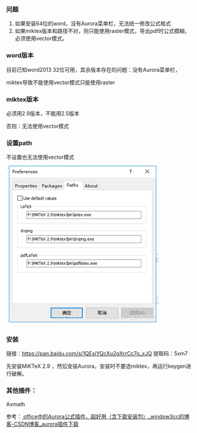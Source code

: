 ### 问题



1. 如果安装64位的word，没有Aurora菜单栏，无法统一修改公式格式
2. 如果miktex版本和路径不对，则只能使用raster模式，导出pdf时公式模糊，必须使用vector模式。

### word版本

目前已知word2013 32位可用，其余版本存在的问题：没有Aurora菜单栏，

miktex导致不能使用vector模式只能使用raster



### miktex版本

必须用2.9版本，不能用2.5版本

否则：无法使用vector模式



### 设置path

不设置也无法使用vector模式

![在这里插入图片描述](../imags/watermark,type_ZmFuZ3poZW5naGVpdGk,shadow_10,text_aHR0cHM6Ly9ibG9nLmNzZG4ubmV0L3dlaXhpbl8zODcxODAwMg==,size_16,color_FFFFFF,t_70.png)

### 安装

链接：https://pan.baidu.com/s/1QEsiYQcXu2qXrrCc7o_xJQ
提取码：5xm7

先安装MiKTeX 2.9 ，然后安装Aurora，安装时不要选miktex，再运行keygen进行破解。

### 其他插件：

Axmath



参考：[ office中的Aurora公式插件，超好用（含下载安装包）_window3cc的博客-CSDN博客_aurora插件下载](https://blog.csdn.net/weixin_38718002/article/details/100054953)